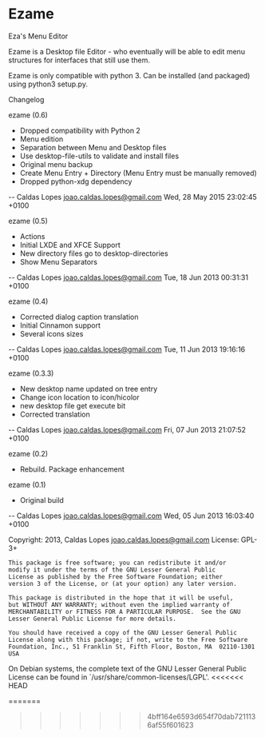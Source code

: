 Ezame
=====

Eza's Menu Editor

Ezame is a Desktop file Editor - who eventually will be able to edit menu structures for interfaces that still use them.

Ezame is only compatible with python 3. Can be installed (and packaged) using python3 setup.py.


Changelog

ezame (0.6)

  * Dropped compatibility with Python 2
  * Menu edition
  * Separation between Menu and Desktop files
  * Use desktop-file-utils to validate and install files
  * Original menu backup
  * Create Menu Entry + Directory (Menu Entry must be manually removed)
  * Dropped python-xdg dependency

 -- Caldas Lopes <joao.caldas.lopes@gmail.com>  Wed, 28 May 2015 23:02:45 +0100

ezame (0.5)

  * Actions
  * Initial LXDE and XFCE Support 
  * New directory files go to desktop-directories
  * Show Menu Separators

 -- Caldas Lopes <joao.caldas.lopes@gmail.com>  Tue, 18 Jun 2013 00:31:31 +0100

ezame (0.4)

  * Corrected dialog caption translation
  * Initial Cinnamon support
  * Several icons sizes

 -- Caldas Lopes <joao.caldas.lopes@gmail.com>  Tue, 11 Jun 2013 19:16:16 +0100

ezame (0.3.3)

  * New desktop name updated on tree entry
  * Change icon location to icon/hicolor
  * new desktop file get execute bit
  * Corrected translation

 -- Caldas Lopes <joao.caldas.lopes@gmail.com>  Fri, 07 Jun 2013 21:07:52 +0100

ezame (0.2)

  * Rebuild. Package enhancement

ezame (0.1)

  * Original build

 -- Caldas Lopes <joao.caldas.lopes@gmail.com>  Wed, 05 Jun 2013 16:03:40 +0100



Copyright: 2013, Caldas Lopes    <joao.caldas.lopes@gmail.com>
License: GPL-3+

    This package is free software; you can redistribute it and/or
    modify it under the terms of the GNU Lesser General Public
    License as published by the Free Software Foundation; either
    version 3 of the License, or (at your option) any later version.

    This package is distributed in the hope that it will be useful,
    but WITHOUT ANY WARRANTY; without even the implied warranty of
    MERCHANTABILITY or FITNESS FOR A PARTICULAR PURPOSE.  See the GNU
    Lesser General Public License for more details.

    You should have received a copy of the GNU Lesser General Public
    License along with this package; if not, write to the Free Software
    Foundation, Inc., 51 Franklin St, Fifth Floor, Boston, MA  02110-1301 USA

On Debian systems, the complete text of the GNU Lesser General
Public License can be found in `/usr/share/common-licenses/LGPL'.
<<<<<<< HEAD

=======
>>>>>>> 4bff164e6593d654f70dab7211136af55f601623
